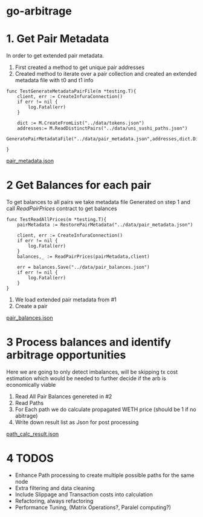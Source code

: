 # go-arbitrage
 
# 1. Get Pair Metadata  

In order to get extended pair metadata. 
1. First created a method to get unique pair addresses  
2. Created method to iterate over a pair collection and created an extended metadata file with t0 and t1 info

```
func TestGenerateMetadataPairFile(m *testing.T){
	client, err := CreateInfuraConnection()
    if err != nil {
        log.Fatal(err)
    }
	
	dict := M.CreateFromList("../data/tokens.json")
	addresses:= M.ReadDistinctPairs("../data/uni_sushi_paths.json")
	GeneratePairMetadataFile("../data/pair_metadata.json",addresses,dict.Dictionary,client)

}
```


[pair_metadata.json](./data/pair_metadata.json)

# 2 Get Balances for each pair

To get balances to all pairs we take metadata file Generated on step 1 and call *ReadPairPrices* contract to get balances

```
func TestReadAllPrices(m *testing.T){
	pairMetadata := RestorePairMetadata("../data/pair_metadata.json")

	client, err := CreateInfuraConnection()
    if err != nil {
        log.Fatal(err)
    }
	balances,_ := ReadPairPrices(pairMetadata,client)

	err = balances.Save("../data/pair_balances.json")
	if err != nil {
        log.Fatal(err)
    }
}
```
1. We load extended pair metadata from #1
2. Create a pair 

[pair_balances.json](./data/pair_balances.json)

# 3 Process balances and identify arbitrage opportunities

Here we are going to only detect imbalances, will be skipping tx cost estimation which would be needed to further decide if the arb is economically viable

1. Read All Pair Balances genereted in #2
2. Read Paths
3. For Each path we do calculate propagated WETH price (should be 1 if no abitrage) 
4. Write down result list as Json for post processing

[path_calc_result.json](./data/path_calc_result.json)

# 4 TODOS
- Enhance Path processing to create multiple possible paths for the same node 
- Extra filtering and data cleaning
- Include Slippage and Transaction costs into calculation
- Refactoring, always refactoring 
- Performance Tuning, (Matrix Operations?, Paralel computing?)